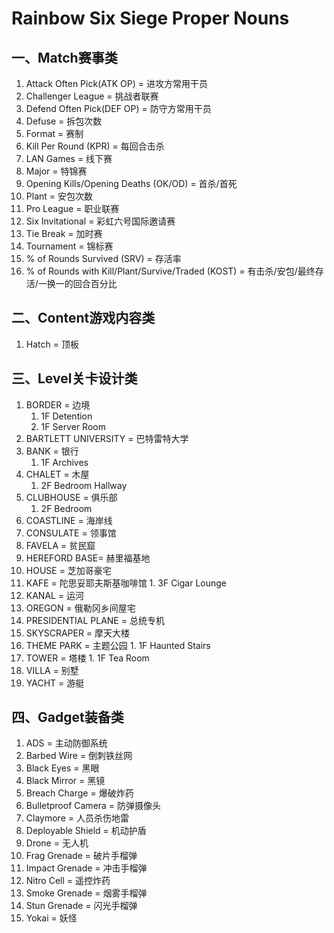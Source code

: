 **Rainbow Six Siege Proper Nouns**
==================================
 
 一、Match赛事类
 -------------------
 
 1. Attack Often Pick(ATK OP) = 进攻方常用干员
 2. Challenger League = 挑战者联赛
 3. Defend Often Pick(DEF OP) = 防守方常用干员
 4. Defuse = 拆包次数
 5. Format = 赛制
 6. Kill Per Round (KPR) = 每回合击杀
 7. LAN Games = 线下赛
 8. Major = 特锦赛
 9. Opening Kills/Opening Deaths (OK/OD) = 首杀/首死
 10. Plant = 安包次数
 11. Pro League = 职业联赛
 12. Six Invitational = 彩虹六号国际邀请赛
 13. Tie Break = 加时赛
 14. Tournament = 锦标赛
 15. % of Rounds Survived (SRV) = 存活率
 16. % of Rounds with Kill/Plant/Survive/Traded (KOST) = 有击杀/安包/最终存活/一换一的回合百分比
 
 二、Content游戏内容类
 --------------------
 
 1. Hatch = 顶板
 
 三、Level关卡设计类
 ------------------
 
 1. BORDER = 边境
    1. 1F Detention
    2. 1F Server Room
 2. BARTLETT UNIVERSITY = 巴特雷特大学
 3. BANK = 银行
    1. 1F Archives
 4. CHALET = 木屋
    1. 2F Bedroom Hallway
 5. CLUBHOUSE = 俱乐部
    1. 2F Bedroom
 6. COASTLINE = 海岸线
 7. CONSULATE = 领事馆
 8. FAVELA = 贫民窟
 9. HEREFORD BASE= 赫里福基地
 10. HOUSE = 芝加哥豪宅
 11. KAFE = 陀思妥耶夫斯基咖啡馆
    1. 3F Cigar Lounge
 12. KANAL = 运河
 13. OREGON = 俄勒冈乡间屋宅
 14. PRESIDENTIAL PLANE = 总统专机
 15. SKYSCRAPER = 摩天大楼
 16. THEME PARK = 主题公园
    1. 1F Haunted Stairs
 17. TOWER = 塔楼
    1. 1F Tea Room
 18. VILLA = 别墅
 19. YACHT = 游艇

 四、Gadget装备类
 ----------------
 
 1. ADS = 主动防御系统
 2. Barbed Wire = 倒刺铁丝网
 3. Black Eyes = 黑眼
 4. Black Mirror = 黑镜
 5. Breach Charge = 爆破炸药
 6. Bulletproof Camera = 防弹摄像头
 7. Claymore = 人员杀伤地雷
 8. Deployable Shield =  机动护盾
 9. Drone = 无人机
 10. Frag Grenade = 破片手榴弹
 11. Impact Grenade = 冲击手榴弹
 12. Nitro Cell = 遥控炸药
 13. Smoke Grenade = 烟雾手榴弹
 14. Stun Grenade = 闪光手榴弹
 15. Yokai = 妖怪

